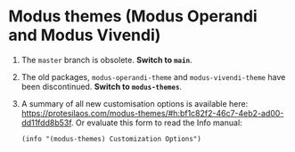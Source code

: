 # Modus themes (Modus Operandi and Modus Vivendi)

1. The `master` branch is obsolete.  **Switch to `main`**.
2. The old packages, `modus-operandi-theme` and `modus-vivendi-theme`
   have been discontinued.  **Switch to `modus-themes`**.
3. A summary of all new customisation options is available here:
   <https://protesilaos.com/modus-themes/#h:bf1c82f2-46c7-4eb2-ad00-dd11fdd8b53f>.
   Or evaluate this form to read the Info manual: 
   
   ```
   (info "(modus-themes) Customization Options")
   ```
